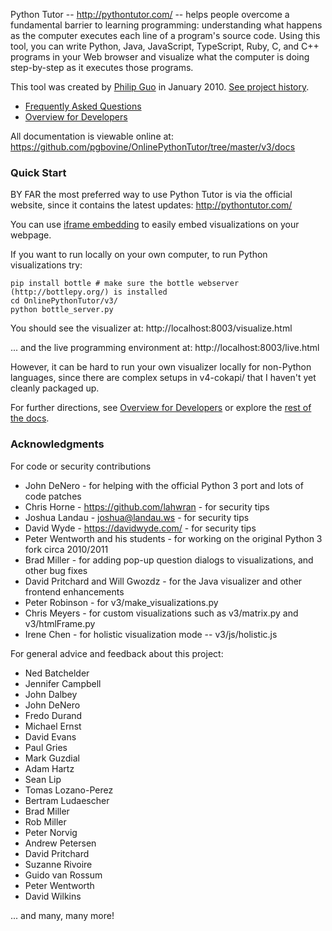 Python Tutor -- http://pythontutor.com/ -- helps people overcome a fundamental barrier to learning programming: understanding what happens as the computer executes each line of a program's source code. Using this tool, you can write Python, Java, JavaScript, TypeScript, Ruby, C, and C++ programs in your Web browser and visualize what the computer is doing step-by-step as it executes those programs.

This tool was created by [Philip Guo](http://pgbovine.net/) in January 2010. [See project history](history.txt).

- [Frequently Asked Questions](v3/docs/user-FAQ.md)
- [Overview for Developers](v3/docs/developer-overview.md)

All documentation is viewable online at: https://github.com/pgbovine/OnlinePythonTutor/tree/master/v3/docs


### Quick Start

BY FAR the most preferred way to use Python Tutor is via the official website, since it contains the latest updates: http://pythontutor.com/

You can use [iframe embedding](v3/docs/embedding-HOWTO.md) to easily embed visualizations on your webpage.

If you want to run locally on your own computer, to run Python visualizations try:

```
pip install bottle # make sure the bottle webserver (http://bottlepy.org/) is installed
cd OnlinePythonTutor/v3/
python bottle_server.py
```

You should see the visualizer at: http://localhost:8003/visualize.html

... and the live programming environment at: http://localhost:8003/live.html 

However, it can be hard to run your own visualizer locally for non-Python languages, since there are complex setups in v4-cokapi/ that I haven't yet cleanly packaged up.

For further directions, see [Overview for Developers](v3/docs/developer-overview.md) or explore the [rest of the docs](v3/docs/).


### Acknowledgments

For code or security contributions

- John DeNero - for helping with the official Python 3 port and lots of code patches
- Chris Horne - https://github.com/lahwran - for security tips
- Joshua Landau - joshua@landau.ws - for security tips
- David Wyde - https://davidwyde.com/ - for security tips
- Peter Wentworth and his students - for working on the original Python 3 fork circa 2010/2011
- Brad Miller - for adding pop-up question dialogs to visualizations, and other bug fixes
- David Pritchard and Will Gwozdz - for the Java visualizer and other frontend enhancements
- Peter Robinson - for v3/make_visualizations.py
- Chris Meyers - for custom visualizations such as v3/matrix.py and v3/htmlFrame.py
- Irene Chen - for holistic visualization mode -- v3/js/holistic.js


For general advice and feedback about this project:

- Ned Batchelder
- Jennifer Campbell
- John Dalbey
- John DeNero
- Fredo Durand
- Michael Ernst
- David Evans
- Paul Gries
- Mark Guzdial
- Adam Hartz
- Sean Lip
- Tomas Lozano-Perez
- Bertram Ludaescher
- Brad Miller
- Rob Miller
- Peter Norvig
- Andrew Petersen
- David Pritchard
- Suzanne Rivoire
- Guido van Rossum
- Peter Wentworth
- David Wilkins

... and many, many more!
